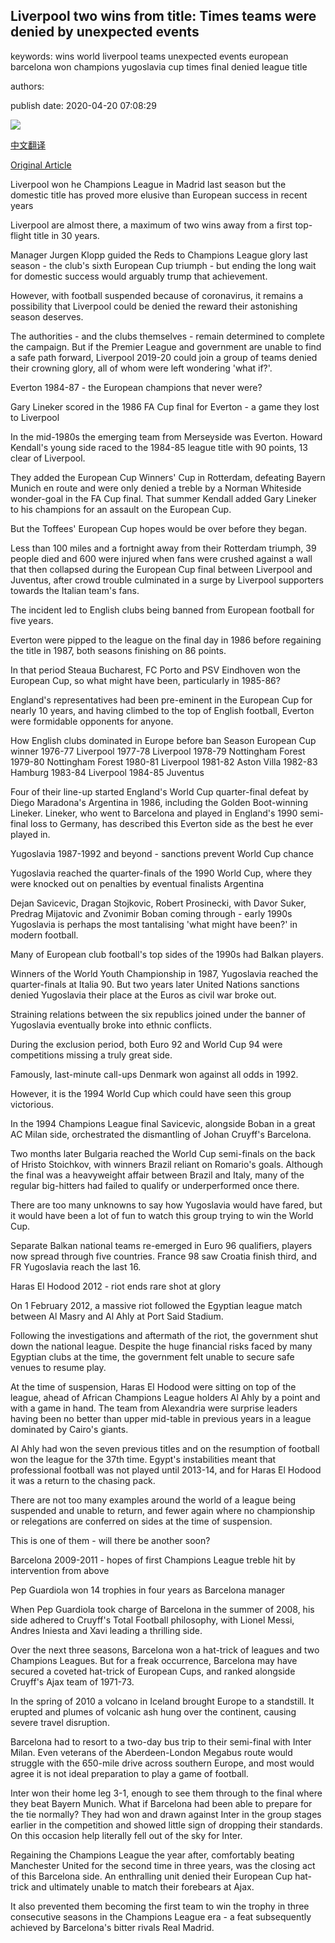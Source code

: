 ## Liverpool two wins from title: Times teams were denied by unexpected events

keywords: wins world liverpool teams unexpected events european barcelona won champions yugoslavia cup times final denied league title

authors: 

publish date: 2020-04-20 07:08:29

![](https://ichef.bbci.co.uk/onesport/cps/624/cpsprodpb/F7FC/production/_111648436_salah.jpg)

[中文翻译](Liverpool%20two%20wins%20from%20title%3A%20Times%20teams%20were%20denied%20by%20unexpected%20events_zh.md)

[Original Article](https://www.bbc.com/sport/football/52199641)

Liverpool won he Champions League in Madrid last season but the domestic title has proved more elusive than European success in recent years

Liverpool are almost there, a maximum of two wins away from a first top-flight title in 30 years.

Manager Jurgen Klopp guided the Reds to Champions League glory last season - the club's sixth European Cup triumph - but ending the long wait for domestic success would arguably trump that achievement.

However, with football suspended because of coronavirus, it remains a possibility that Liverpool could be denied the reward their astonishing season deserves.

The authorities - and the clubs themselves - remain determined to complete the campaign. But if the Premier League and government are unable to find a safe path forward, Liverpool 2019-20 could join a group of teams denied their crowning glory, all of whom were left wondering 'what if?'.

Everton 1984-87 - the European champions that never were?

Gary Lineker scored in the 1986 FA Cup final for Everton - a game they lost to Liverpool

In the mid-1980s the emerging team from Merseyside was Everton. Howard Kendall's young side raced to the 1984-85 league title with 90 points, 13 clear of Liverpool.

They added the European Cup Winners' Cup in Rotterdam, defeating Bayern Munich en route and were only denied a treble by a Norman Whiteside wonder-goal in the FA Cup final. That summer Kendall added Gary Lineker to his champions for an assault on the European Cup.

But the Toffees' European Cup hopes would be over before they began.

Less than 100 miles and a fortnight away from their Rotterdam triumph, 39 people died and 600 were injured when fans were crushed against a wall that then collapsed during the European Cup final between Liverpool and Juventus, after crowd trouble culminated in a surge by Liverpool supporters towards the Italian team's fans.

The incident led to English clubs being banned from European football for five years.

Everton were pipped to the league on the final day in 1986 before regaining the title in 1987, both seasons finishing on 86 points.

In that period Steaua Bucharest, FC Porto and PSV Eindhoven won the European Cup, so what might have been, particularly in 1985-86?

England's representatives had been pre-eminent in the European Cup for nearly 10 years, and having climbed to the top of English football, Everton were formidable opponents for anyone.

How English clubs dominated in Europe before ban Season European Cup winner 1976-77 Liverpool 1977-78 Liverpool 1978-79 Nottingham Forest 1979-80 Nottingham Forest 1980-81 Liverpool 1981-82 Aston Villa 1982-83 Hamburg 1983-84 Liverpool 1984-85 Juventus

Four of their line-up started England's World Cup quarter-final defeat by Diego Maradona's Argentina in 1986, including the Golden Boot-winning Lineker. Lineker, who went to Barcelona and played in England's 1990 semi-final loss to Germany, has described this Everton side as the best he ever played in.

Yugoslavia 1987-1992 and beyond - sanctions prevent World Cup chance

Yugoslavia reached the quarter-finals of the 1990 World Cup, where they were knocked out on penalties by eventual finalists Argentina

Dejan Savicevic, Dragan Stojkovic, Robert Prosinecki, with Davor Suker, Predrag Mijatovic and Zvonimir Boban coming through - early 1990s Yugoslavia is perhaps the most tantalising 'what might have been?' in modern football.

Many of European club football's top sides of the 1990s had Balkan players.

Winners of the World Youth Championship in 1987, Yugoslavia reached the quarter-finals at Italia 90. But two years later United Nations sanctions denied Yugoslavia their place at the Euros as civil war broke out.

Straining relations between the six republics joined under the banner of Yugoslavia eventually broke into ethnic conflicts.

During the exclusion period, both Euro 92 and World Cup 94 were competitions missing a truly great side.

Famously, last-minute call-ups Denmark won against all odds in 1992.

However, it is the 1994 World Cup which could have seen this group victorious.

In the 1994 Champions League final Savicevic, alongside Boban in a great AC Milan side, orchestrated the dismantling of Johan Cruyff's Barcelona.

Two months later Bulgaria reached the World Cup semi-finals on the back of Hristo Stoichkov, with winners Brazil reliant on Romario's goals. Although the final was a heavyweight affair between Brazil and Italy, many of the regular big-hitters had failed to qualify or underperformed once there.

There are too many unknowns to say how Yugoslavia would have fared, but it would have been a lot of fun to watch this group trying to win the World Cup.

Separate Balkan national teams re-emerged in Euro 96 qualifiers, players now spread through five countries. France 98 saw Croatia finish third, and FR Yugoslavia reach the last 16.

Haras El Hodood 2012 - riot ends rare shot at glory

On 1 February 2012, a massive riot followed the Egyptian league match between Al Masry and Al Ahly at Port Said Stadium.

Following the investigations and aftermath of the riot, the government shut down the national league. Despite the huge financial risks faced by many Egyptian clubs at the time, the government felt unable to secure safe venues to resume play.

At the time of suspension, Haras El Hodood were sitting on top of the league, ahead of African Champions League holders Al Ahly by a point and with a game in hand. The team from Alexandria were surprise leaders having been no better than upper mid-table in previous years in a league dominated by Cairo's giants.

Al Ahly had won the seven previous titles and on the resumption of football won the league for the 37th time. Egypt's instabilities meant that professional football was not played until 2013-14, and for Haras El Hodood it was a return to the chasing pack.

There are not too many examples around the world of a league being suspended and unable to return, and fewer again where no championship or relegations are conferred on sides at the time of suspension.

This is one of them - will there be another soon?

Barcelona 2009-2011 - hopes of first Champions League treble hit by intervention from above

Pep Guardiola won 14 trophies in four years as Barcelona manager

When Pep Guardiola took charge of Barcelona in the summer of 2008, his side adhered to Cruyff's Total Football philosophy, with Lionel Messi, Andres Iniesta and Xavi leading a thrilling side.

Over the next three seasons, Barcelona won a hat-trick of leagues and two Champions Leagues. But for a freak occurrence, Barcelona may have secured a coveted hat-trick of European Cups, and ranked alongside Cruyff's Ajax team of 1971-73.

In the spring of 2010 a volcano in Iceland brought Europe to a standstill. It erupted and plumes of volcanic ash hung over the continent, causing severe travel disruption.

Barcelona had to resort to a two-day bus trip to their semi-final with Inter Milan. Even veterans of the Aberdeen-London Megabus route would struggle with the 650-mile drive across southern Europe, and most would agree it is not ideal preparation to play a game of football.

Inter won their home leg 3-1, enough to see them through to the final where they beat Bayern Munich. What if Barcelona had been able to prepare for the tie normally? They had won and drawn against Inter in the group stages earlier in the competition and showed little sign of dropping their standards. On this occasion help literally fell out of the sky for Inter.

Regaining the Champions League the year after, comfortably beating Manchester United for the second time in three years, was the closing act of this Barcelona side. An enthralling unit denied their European Cup hat-trick and ultimately unable to match their forebears at Ajax.

It also prevented them becoming the first team to win the trophy in three consecutive seasons in the Champions League era - a feat subsequently achieved by Barcelona's bitter rivals Real Madrid.